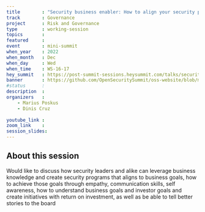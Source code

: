 ```yaml
---
title        : "Security business enabler: How to align your security program to business goals"
track        : Governance
project      : Risk and Governance
type         : working-session
topics       : 
featured     :
event        : mini-summit
when_year    : 2022
when_month   : Dec
when_day     : Wed
when_time    : WS-16-17
hey_summit   : https://post-summit-sessions.heysummit.com/talks/security-business-enabler-how-to-align-your-security-program-to-business-goals/
banner       : https://github.com/OpenSecuritySummit/oss-website/blob/main/content/sessions/2022/banners/Security%20Business%20enabler.png?raw=true
#status      : 
description  :
organizers   :
    - Marius Poskus
    - Dinis Cruz
     
youtube_link : 
zoom_link    : 
session_slides:
---
```




## About this session
Would like to discuss how security leaders and alike can leverage business knowledge and create security programs that aligns to business goals, how to achieve those goals through empathy, communication skills, self awareness, how to understand business goals and investor goals and create initiatives with return on investment, as well as be able to tell better stories to the board 
